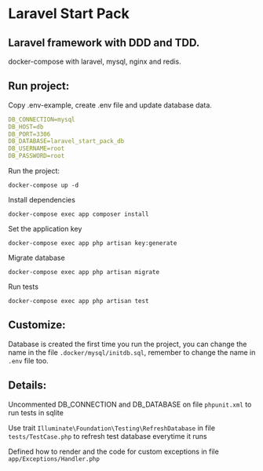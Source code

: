 # Laravel Start Pack

## Laravel framework with DDD and TDD.

docker-compose with laravel, mysql, nginx and redis.

## Run project:

Copy .env-example, create .env file and update database data.

```yml
DB_CONNECTION=mysql
DB_HOST=db
DB_PORT=3306
DB_DATABASE=laravel_start_pack_db
DB_USERNAME=root
DB_PASSWORD=root
```

Run the project:

`docker-compose up -d`

Install dependencies

`docker-compose exec app composer install`

Set the application key 

`docker-compose exec app php artisan key:generate`

Migrate database

`docker-compose exec app php artisan migrate`

Run tests

`docker-compose exec app php artisan test`

## Customize:

Database is created the first time you run the project, you can change the name in the file `.docker/mysql/initdb.sql`, remember to change the name in `.env` file too.

## Details:

Uncommented DB_CONNECTION and DB_DATABASE on file `phpunit.xml` to run tests in sqlite

Use trait `Illuminate\Foundation\Testing\RefreshDatabase` in file `tests/TestCase.php` to refresh test database everytime it runs

Defined how to render and the code for custom exceptions in file `app/Exceptions/Handler.php`